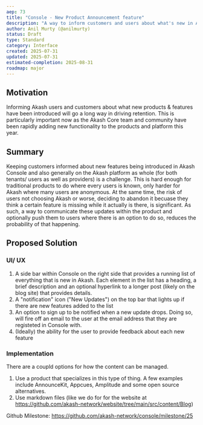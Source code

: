 ```yaml
---
aep: 73
title: "Console - New Product Announcement feature"
description: "A way to inform customers and users about what's new in Akash"
author: Anil Murty (@anilmurty)
status: Draft
type: Standard
category: Interface
created: 2025-07-31
updated: 2025-07-31
estimated-completion: 2025-08-31
roadmap: major
---
```


## Motivation

Informing Akash users and customers about what new products & features have been introduced will go a long way in driving retention. This is particularly important now as the Akash Core team and community have been rapidly adding new functionality to the products and platform this year.

## Summary

Keeping customers informed about new features being introduced in Akash Console and also generally on the Akash platform as whole (for both tenants/ users as well as providers) is a challenge. This is hard enough for traditional products to do where every users is known, only harder for Akash where many users are anonymous. At the same time, the risk of users not choosing Akash or worse, deciding to abandon it becuase they think a certain feature is missing while it actually is there, is significant. As such, a way to communicate these updates within the product and optionally push them to users where there is an option to do so, reduces the probability of that happening.

## Proposed Solution

### UI/ UX

1. A side bar within Console on the right side that provides a running list of everything that is new in Akash. Each element in the list has a heading, a brief description and an optional hyperlink to a longer post (likely on the blog site) that provides details.
2. A "notification" icon ("New Updates") on the top bar that lights up if there are new features added to the list
3. An option to sign up to be notified when a new update drops. Doing so, will fire off an email to the user at the email address that they are registeted in Console with. 
4. (Ideally) the ability for the user to provide feedback about each new feature

### Implementation

There are a coupld options for how the content can be managed.

1. Use a product that specializes in this type of thing. A few examples include AnnounceKit, Appcues, Amplitude and some open source alternatives.
2. Use markdown files (like we do for for the website at https://github.com/akash-network/website/tree/main/src/content/Blog)

Github Milestone: https://github.com/akash-network/console/milestone/25